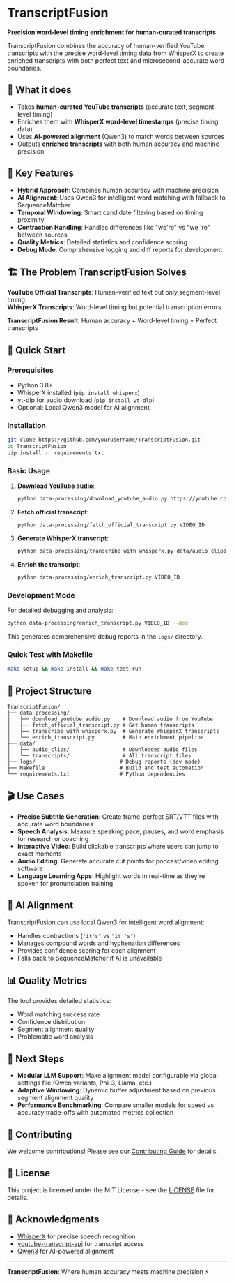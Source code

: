 # TranscriptFusion

**Precision word-level timing enrichment for human-curated transcripts**

TranscriptFusion combines the accuracy of human-verified YouTube transcripts with the precise word-level timing data from WhisperX to create enriched transcripts with both perfect text and microsecond-accurate word boundaries.

## 🎯 What it does

- Takes **human-curated YouTube transcripts** (accurate text, segment-level timing)
- Enriches them with **WhisperX word-level timestamps** (precise timing data)
- Uses **AI-powered alignment** (Qwen3) to match words between sources
- Outputs **enriched transcripts** with both human accuracy and machine precision

## 🔧 Key Features

- **Hybrid Approach**: Combines human accuracy with machine precision
- **AI Alignment**: Uses Qwen3 for intelligent word matching with fallback to SequenceMatcher
- **Temporal Windowing**: Smart candidate filtering based on timing proximity
- **Contraction Handling**: Handles differences like "we're" vs "we 're" between sources
- **Quality Metrics**: Detailed statistics and confidence scoring
- **Debug Mode**: Comprehensive logging and diff reports for development

## 🏗️ The Problem TranscriptFusion Solves

**YouTube Official Transcripts**: Human-verified text but only segment-level timing  
**WhisperX Transcripts**: Word-level timing but potential transcription errors

**TranscriptFusion Result**: Human accuracy + Word-level timing = Perfect transcripts

## 🚀 Quick Start

### Prerequisites

- Python 3.8+
- WhisperX installed (`pip install whisperx`)
- yt-dlp for audio download (`pip install yt-dlp`)
- Optional: Local Qwen3 model for AI alignment

### Installation

```bash
git clone https://github.com/yourusername/TranscriptFusion.git
cd TranscriptFusion
pip install -r requirements.txt
```

### Basic Usage

1. **Download YouTube audio**:
   ```bash
   python data-processing/download_youtube_audio.py https://youtube.com/watch?v=VIDEO_ID
   ```

2. **Fetch official transcript**:
   ```bash
   python data-processing/fetch_official_transcript.py VIDEO_ID
   ```

3. **Generate WhisperX transcript**:
   ```bash
   python data-processing/transcribe_with_whisperx.py data/audio_clips/VIDEO_ID.mp3
   ```

4. **Enrich the transcript**:
   ```bash
   python data-processing/enrich_transcript.py VIDEO_ID
   ```

### Development Mode

For detailed debugging and analysis:

```bash
python data-processing/enrich_transcript.py VIDEO_ID --dev
```

This generates comprehensive debug reports in the `logs/` directory.

### Quick Test with Makefile

```bash
make setup && make install && make test-run
```

## 📁 Project Structure

```
TranscriptFusion/
├── data-processing/
│   ├── download_youtube_audio.py    # Download audio from YouTube
│   ├── fetch_official_transcript.py # Get human transcripts
│   ├── transcribe_with_whisperx.py  # Generate WhisperX transcripts
│   └── enrich_transcript.py         # Main enrichment pipeline
├── data/
│   ├── audio_clips/                 # Downloaded audio files
│   └── transcripts/                 # All transcript files
├── logs/                           # Debug reports (dev mode)
├── Makefile                        # Build and test automation
└── requirements.txt                # Python dependencies
```

## 🎬 Use Cases

- **Precise Subtitle Generation**: Create frame-perfect SRT/VTT files with accurate word boundaries
- **Speech Analysis**: Measure speaking pace, pauses, and word emphasis for research or coaching
- **Interactive Video**: Build clickable transcripts where users can jump to exact moments
- **Audio Editing**: Generate accurate cut points for podcast/video editing software
- **Language Learning Apps**: Highlight words in real-time as they're spoken for pronunciation training

## 🧠 AI Alignment

TranscriptFusion can use local Qwen3 for intelligent word alignment:

- Handles contractions (`"it's"` vs `"it 's"`)
- Manages compound words and hyphenation differences
- Provides confidence scoring for each alignment
- Falls back to SequenceMatcher if AI is unavailable

## 📊 Quality Metrics

The tool provides detailed statistics:
- Word matching success rate
- Confidence distribution
- Segment alignment quality
- Problematic word analysis

## 🚀 Next Steps

- **Modular LLM Support**: Make alignment model configurable via global settings file (Qwen variants, Phi-3, Llama, etc.)
- **Adaptive Windowing**: Dynamic buffer adjustment based on previous segment alignment quality
- **Performance Benchmarking**: Compare smaller models for speed vs accuracy trade-offs with automated metrics collection

## 🤝 Contributing

We welcome contributions! Please see our [Contributing Guide](CONTRIBUTING.md) for details.

## 📄 License

This project is licensed under the MIT License - see the [LICENSE](LICENSE) file for details.

## 🙏 Acknowledgments

- [WhisperX](https://github.com/m-bain/whisperX) for precise speech recognition
- [youtube-transcript-api](https://github.com/jdepoix/youtube-transcript-api) for transcript access
- [Qwen3](https://github.com/QwenLM/Qwen) for AI-powered alignment

---

**TranscriptFusion**: Where human accuracy meets machine precision ⚡